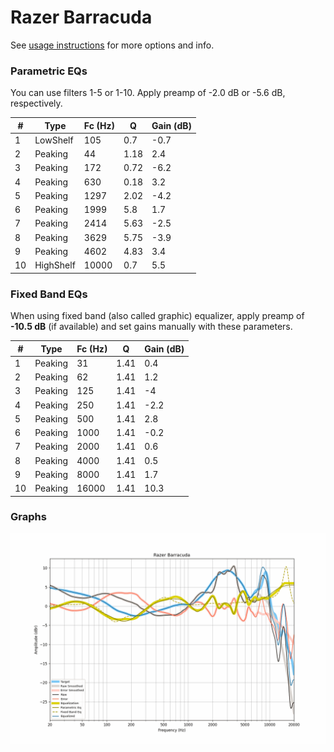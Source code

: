 # Razer Barracuda
See [usage instructions](https://github.com/jaakkopasanen/AutoEq#usage) for more options and info.

### Parametric EQs
You can use filters 1-5 or 1-10. Apply preamp of -2.0 dB or -5.6 dB, respectively.

|   # | Type      |   Fc (Hz) |    Q |   Gain (dB) |
|-----|-----------|-----------|------|-------------|
|   1 | LowShelf  |       105 | 0.7  |        -0.7 |
|   2 | Peaking   |        44 | 1.18 |         2.4 |
|   3 | Peaking   |       172 | 0.72 |        -6.2 |
|   4 | Peaking   |       630 | 0.18 |         3.2 |
|   5 | Peaking   |      1297 | 2.02 |        -4.2 |
|   6 | Peaking   |      1999 | 5.8  |         1.7 |
|   7 | Peaking   |      2414 | 5.63 |        -2.5 |
|   8 | Peaking   |      3629 | 5.75 |        -3.9 |
|   9 | Peaking   |      4602 | 4.83 |         3.4 |
|  10 | HighShelf |     10000 | 0.7  |         5.5 |

### Fixed Band EQs
When using fixed band (also called graphic) equalizer, apply preamp of **-10.5 dB** (if available) and set gains manually with these parameters.

|   # | Type    |   Fc (Hz) |    Q |   Gain (dB) |
|-----|---------|-----------|------|-------------|
|   1 | Peaking |        31 | 1.41 |         0.4 |
|   2 | Peaking |        62 | 1.41 |         1.2 |
|   3 | Peaking |       125 | 1.41 |        -4   |
|   4 | Peaking |       250 | 1.41 |        -2.2 |
|   5 | Peaking |       500 | 1.41 |         2.8 |
|   6 | Peaking |      1000 | 1.41 |        -0.2 |
|   7 | Peaking |      2000 | 1.41 |         0.6 |
|   8 | Peaking |      4000 | 1.41 |         0.5 |
|   9 | Peaking |      8000 | 1.41 |         1.7 |
|  10 | Peaking |     16000 | 1.41 |        10.3 |

### Graphs
![](./Razer%20Barracuda.png)
